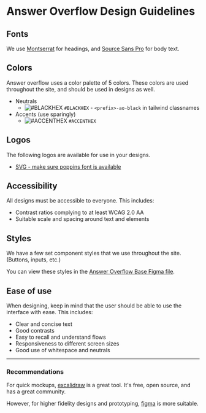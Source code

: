 # Answer Overflow Design Guidelines

## Fonts

We use [Montserrat](https://fonts.google.com/specimen/Montserrat) for headings, and [Source Sans Pro](https://fonts.google.com/specimen/Source+Sans+Pro) for body text.

## Colors

Answer overflow uses a color palette of 5 colors. These colors are used throughout the site, and should be used in designs as well.

- Neutrals
  - ![#BLACKHEX](https://via.placeholder.com/15/F5F5F5/000000?text=+) `#BLACKHEX` - `<prefix>-ao-black` in tailwind classnames
- Accents (use sparingly)
  - ![#ACCENTHEX](https://via.placeholder.com/15/F5F5F5/000000?text=+) `#ACCENTHEX`

## Logos

The following logos are available for use in your designs.

- [SVG - make sure poppins font is available](https://cdn.discordapp.com/attachments/1069227604026073102/1073645187680710777/AnswerOverflowPOPPINSLOGO.svg)

## Accessibility

All designs must be accessible to everyone. This includes:

- Contrast ratios complying to at least WCAG 2.0 AA
- Suitable scale and spacing around text and elements

## Styles

We have a few set component styles that we use throughout the site. (Buttons, inputs, etc.)

You can view these styles in the [Answer Overflow Base Figma file](figmaurl).

## Ease of use

When designing, keep in mind that the user should be able to use the interface with ease. This includes:

- Clear and concise text
- Good contrasts
- Easy to recall and understand flows
- Responsiveness to different screen sizes
- Good use of whitespace and neutrals

---

### Recommendations

For quick mockups, [excalidraw](https://excalidraw.com/) is a great tool. It's free, open source, and has a great community.

However, for higher fidelity designs and prototyping, [figma](https://www.figma.com/) is more suitable.
